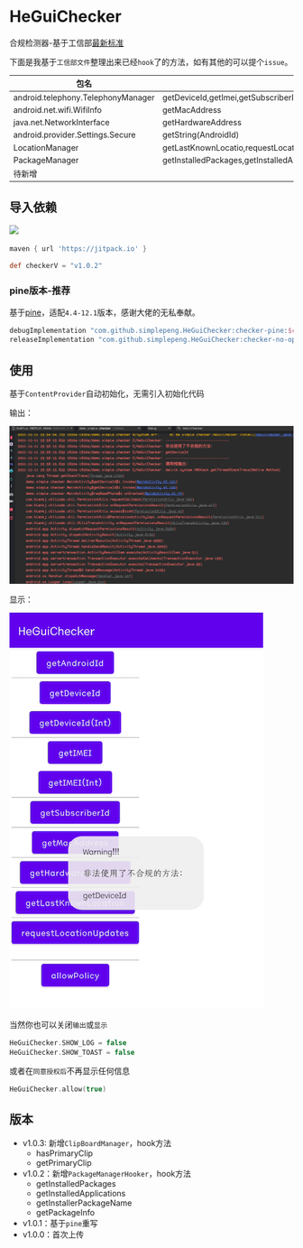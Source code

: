 # HeGuiChecker

合规检测器-基于工信部[最新标准](http://www.gov.cn/zhengce/zhengceku/2020-08/02/content_5531975.htm)

下面是我基于`工信部文件`整理出来已经`hook`了的方法，如有其他的可以提个`issue`。

| 包名                               | 方法名                                                       |
| ---------------------------------- | ------------------------------------------------------------ |
| android.telephony.TelephonyManager | getDeviceId,getImei,getSubscriberId                          |
| android.net.wifi.WifiInfo          | getMacAddress                                                |
| java.net.NetworkInterface          | getHardwareAddress                                           |
| android.provider.Settings.Secure   | getString(AndroidId)                                         |
| LocationManager                    | getLastKnownLocatio,requestLocationUpdates                   |
| PackageManager                     | getInstalledPackages,getInstalledApplications,getInstallerPackageName,getPackageInfo |
| 待新增                             |                                                              |

## 导入依赖

[![](https://jitpack.io/v/simplepeng/HeGuiChecker.svg)](https://jitpack.io/#simplepeng/HeGuiChecker)

```groovy
maven { url 'https://jitpack.io' }
```

```groovy
def checkerV = "v1.0.2"
```

### pine版本-推荐

基于[pine](https://github.com/canyie/pine)，适配`4.4-12.1`版本，感谢大佬的无私奉献。

```groovy
debugImplementation "com.github.simplepeng.HeGuiChecker:checker-pine:$checkerV"
releaseImplementation "com.github.simplepeng.HeGuiChecker:checker-no-op:$checkerV"
```

## 使用

基于`ContentProvider`自动初始化，无需引入初始化代码

输出：

![](imgs/img_log.png)

显示：

![](imgs/img_toast.png)

当然你也可以关闭`输出`或`显示`

```kotlin
HeGuiChecker.SHOW_LOG = false
HeGuiChecker.SHOW_TOAST = false
```

或者在`同意授权后`不再显示任何信息

```kotlin
HeGuiChecker.allow(true)
```

## 版本

* v1.0.3: 新增`ClipBoardManager`，hook方法
	* hasPrimaryClip
	* getPrimaryClip
* v1.0.2：新增`PackageManagerHooker`，hook方法
	* getInstalledPackages
	* getInstalledApplications
	* getInstallerPackageName
	* getPackageInfo
* v1.0.1：基于`pine`重写
* v1.0.0：首次上传